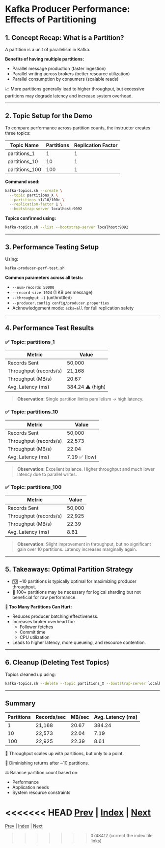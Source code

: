 # Kafka Producer Performance: Effects of Partitioning

## 1. Concept Recap: What is a Partition?
A partition is a unit of parallelism in Kafka.

**Benefits of having multiple partitions:**
- Parallel message production (faster ingestion)
- Parallel writing across brokers (better resource utilization)
- Parallel consumption by consumers (scalable reads)

📈 More partitions generally lead to higher throughput, but excessive partitions may degrade latency and increase system overhead.

---

## 2. Topic Setup for the Demo
To compare performance across partition counts, the instructor creates three topics:

| Topic Name      | Partitions | Replication Factor |
|-----------------|------------|-------------------|
| partitions_1    | 1          | 1                 |
| partitions_10   | 10         | 1                 |
| partitions_100  | 100        | 1                 |

**Command used:**
```bash
kafka-topics.sh --create \
  --topic partitions_X \
  --partitions <1/10/100> \
  --replication-factor 1 \
  --bootstrap-server localhost:9092
```

**Topics confirmed using:**
```bash
kafka-topics.sh --list --bootstrap-server localhost:9092
```

---

## 3. Performance Testing Setup
Using:
```bash
kafka-producer-perf-test.sh
```
**Common parameters across all tests:**
- `--num-records 50000`
- `--record-size 1024` (1 KB per message)
- `--throughput -1` (unthrottled)
- `--producer.config config/producer.properties`
- Acknowledgement mode: `acks=all` for full replication safety

---

## 4. Performance Test Results

### ✅ Topic: partitions_1
| Metric         | Value   |
|---------------|---------|
| Records Sent   | 50,000  |
| Throughput (records/s) | 21,168 |
| Throughput (MB/s)      | 20.67  |
| Avg. Latency (ms)      | 384.24 ⚠️ (high) |

> **Observation:** Single partition limits parallelism → high latency.

### ✅ Topic: partitions_10
| Metric         | Value   |
|---------------|---------|
| Records Sent   | 50,000  |
| Throughput (records/s) | 22,573 |
| Throughput (MB/s)      | 22.04  |
| Avg. Latency (ms)      | 7.19 ✅ (low) |

> **Observation:** Excellent balance. Higher throughput and much lower latency due to parallel writes.

### ✅ Topic: partitions_100
| Metric         | Value   |
|---------------|---------|
| Records Sent   | 50,000  |
| Throughput (records/s) | 22,925 |
| Throughput (MB/s)      | 22.39  |
| Avg. Latency (ms)      | 8.61   |

> **Observation:** Slight improvement in throughput, but no significant gain over 10 partitions. Latency increases marginally again.

---

## 5. Takeaways: Optimal Partition Strategy
- 🔟 ~10 partitions is typically optimal for maximizing producer throughput.
- 🚫 100+ partitions may be necessary for logical sharding but not beneficial for raw performance.

**🛑 Too Many Partitions Can Hurt:**
- Reduces producer batching effectiveness.
- Increases broker overhead for:
  - Follower fetches
  - Commit time
  - CPU utilization
- Leads to higher latency, more queueing, and resource contention.

---

## 6. Cleanup (Deleting Test Topics)
Topics cleaned up using:
```bash
kafka-topics.sh --delete --topic partitions_X --bootstrap-server localhost:9092
```

---

## Summary
| Partitions | Records/sec | MB/sec | Avg. Latency (ms) |
|------------|-------------|--------|-------------------|
| 1          | 21,168      | 20.67  | 384.24            |
| 10         | 22,573      | 22.04  | 7.19              |
| 100        | 22,925      | 22.39  | 8.61              |

🔼 Throughput scales up with partitions, but only to a point.

🟰 Diminishing returns after ~10 partitions.

⚖️ Balance partition count based on:
- Performance
- Application needs
- System resource constraints

<<<<<<< HEAD
[Prev](07.BasicPerfTests.md) | [Index](INDEX.md) | [Next](09.EffectOfReplicationOnProducer.md)
=======
[Prev](07.BasicPerfTests.md) | [Index](../INDEX.md) | [Next](09.EffectOfReplicationOnProducer.md)
>>>>>>> 0748412 (correct the index file links)

